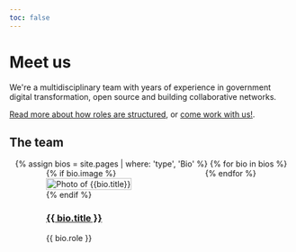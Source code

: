 ```yaml
---
toc: false
---
```


# Meet us

We're a multidisciplinary team with years of experience in government digital transformation, open source and building collaborative networks.

[Read more about how roles are structured](https://about.publiccode.net/organization/staff.html), or [come work with us!](../careers/index.md).

## The team

<style>
    main .content {
        width: 100%;
        flex: 1 1 100%;
    }
    #team-list {
        list-style: none;
        padding: 0 0 0 0;
        display: flex;
        flex-wrap: wrap;
        justify-content: space-around;
        align-items: flex-start;
        max-width: 100%;
    }
    #team-list>li {
        display: block;
        max-width: 165px;
        margin-bottom: 1em;
    }
    #team-list>li>a>img {
        display: block;
        width: 100%;
    }
    #team-list>li>a>h3,
    #team-list>li>a>p {
        text-decoration: none;
    }
    .markdown-body li + li {
        margin-top: 0;
    }
</style>

<ul id="team-list">
{% assign bios = site.pages | where: 'type', 'Bio' %}
{% for bio in bios %}
<li>
    {% if bio.image %}<a href="{{bio.url}}"><img src="{{bio.image}}" alt="Photo of {{bio.title}}"></a>{% endif %}
    <h3><a href="{{bio.url}}">{{ bio.title }}</a></h3>
    <p>{{ bio.role }}</p>
</li>
{% endfor %}
</ul>
